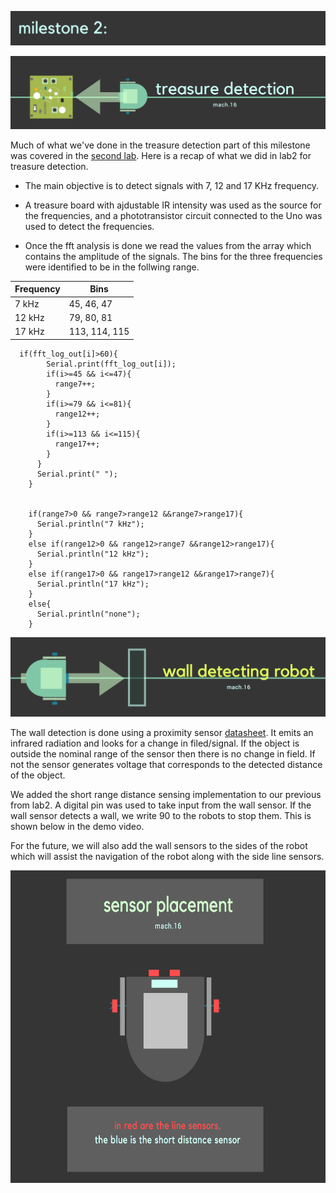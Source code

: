 ![](name.png)


![](tres.png)

Much of what we've done in the treasure detection part of this milestone was covered in the [second lab](https://lois-lee.github.io/Team-16/docs/lab2/lab2.html). Here is a recap of what we did in lab2 for treasure detection. 

* The main objective is to detect signals with 7, 12 and 17 KHz frequency. 

* A treasure board with ajdustable IR intensity was used as the source for the frequencies, and a phototransistor circuit connected to the Uno was used to detect the frequencies.

* Once the fft analysis is done we read the values from the array which contains the amplitude of the signals. The bins for the three frequencies were identified to be in the follwing range. 

| Frequency     | Bins          |
| ------------- | ------------- |
| 7 kHz         | 45, 46, 47    |
| 12 kHz        | 79, 80, 81    |
| 17 kHz        | 113, 114, 115 |

```arduino  
  if(fft_log_out[i]>60){
        Serial.print(fft_log_out[i]);
        if(i>=45 && i<=47){
          range7++;
        }
        if(i>=79 && i<=81){
          range12++;
        }
        if(i>=113 && i<=115){
          range17++;
        }
      } 
      Serial.print(" ");
    }
    
    
    if(range7>0 && range7>range12 &&range7>range17){
      Serial.println("7 kHz");
    }
    else if(range12>0 && range12>range7 &&range12>range17){
      Serial.println("12 kHz");
    }
    else if(range17>0 && range17>range12 &&range17>range7){
      Serial.println("17 kHz");
    }
    else{
      Serial.println("none");
    }
```

![](header.png)

The wall detection is done using a proximity sensor [datasheet](http://www.sharp-world.com/products/device/lineup/data/pdf/datasheet/gp2y0a41sk_e.pdf). It emits an infrared radiation and looks for a change in filed/signal. If the object is outside the nominal range of the sensor then there is no change in field. If not the sensor generates voltage that corresponds to the detected distance of the object. 

We added the short range distance sensing implementation to our previous from lab2. A digital pin was used to take input from the wall sensor. If the wall sensor detects a wall, we write 90 to the robots to stop them. This is shown below in the demo video. 



For the future, we will also add the wall sensors to the sides of the robot which will assist the navigation of the robot along with the side line sensors. 

<img src="placement.png" alt="alt text" width="1000" height="500">
